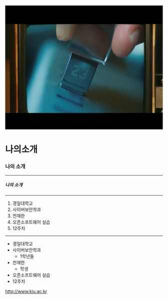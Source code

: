 ![23](./image/23.png)


# 나의소개
### 나의 소개
***
##### 나의 소개
---
1. 경일대학교
2. 사이버보안학과
3. 천재한
4. 오픈소프트웨어 실습
5. 12주차

***

- 경일대학교
- 사이버보안학과
  * 1학년들
- 천재한
  * 학생
- 오픈소프트웨어 실습
- 12주차

<http://www.kiu.ac.kr>
